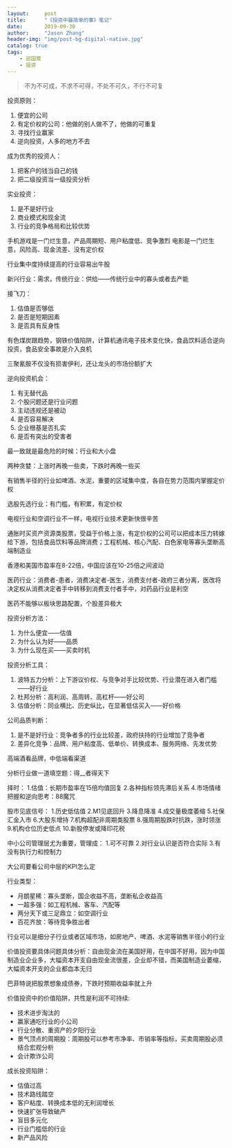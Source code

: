 ```yaml
---
layout:     post
title:      "《投资中最简单的事》笔记"
date:       2019-09-30 
author:     "Jason Zhang"
header-img: "img/post-bg-digital-native.jpg"
catalog: true
tags:
    - 邱国鹭
    - 投资
---
```


>不为不可成，不求不可得，不处不可久，不行不可复

投资原则：
1. 便宜的公司
2. 有定价权的公司：他做的别人做不了，他做的可重复
3. 寻找行业赢家
4. 逆向投资，人多的地方不去

成为优秀的投资人：
1. 把客户的钱当自己的钱
2. 把二级投资当一级投资分析

实业投资：
1. 是不是好行业
2. 商业模式和现金流
3. 行业的竞争格局和比较优势

手机游戏是一门烂生意，产品周期短、用户粘度低、竞争激烈
电影是一门烂生意，风险高、现金流差、没有定价权

行业集中度持续提高的行业容易出牛股

新兴行业：需求，传统行业：供给——传统行业中的寡头或者去产能

接飞刀：
1. 估值是否够低
2. 是否是短期因素
3. 是否具有反身性

有色煤炭跟趋势，钢铁价值陷阱，计算机通讯电子技术变化快，食品饮料适合逆向投资，食品安全事故是介入良机

三聚氰胺不仅没有损害伊利，还让龙头的市场份额扩大

逆向投资机会：
1. 有无替代品
2. 个股问题还是行业问题
3. 主动违规还是被动
4. 是否容易解决
5. 企业根基是否扎实
6. 是否有突出的受害者

最一致就是最危险的时候：行业和大小盘

两种贪婪：上涨时再晚一些卖，下跌时再晚一些买

有销售半径的行业如啤酒、水泥，重要的区域集中度，各自在势力范围内掌握定价权

选股先选行业：有门槛，有积累，有定价权

电视行业和空调行业不一样，电视行业技术更新快很辛苦

通胀时买资产资源类股票，受益于价格上涨，有定价权的公司可以把成本压力转嫁给下游，包括食品饮料等品牌消费；工程机械、核心汽配、白色家电等寡头垄断高端制造业

香港和美国市盈率在8-22倍，中国应该在10-25倍之间波动

医药行业：消费者-患者，消费决定者-医生，消费支付者-政府三者分离，医改将决定权从消费决定者手中转移到消费支付者手中，对药品行业是利空

医药不能够以板块思路配置，个股差异极大

投资分析方法：
1. 为什么便宜——估值
2. 为什么认为好——品质
3. 为什么现在买——买卖时机

投资分析工具：
1. 波特五力分析：上下游议价权、与竞争对手比较优势、行业潜在进入者门槛——好行业
2. 杜邦分析：高利润、高周转、高杠杆——好公司
3. 估值分析：同业横比、历史纵比，在显著低估买入——好价格

公司品质判断：
1. 是不是好行业：竞争者多的行业比较差，政府扶持的行业增加了竞争者
2. 差异化竞争：品牌、用户粘度高、低单价、转换成本、服务网络、先发优势

高端酒看品牌，中低端看渠道

分析行业做一道填空题：得__者得天下

择时：
1.估值：长期市盈率在15倍均值回复
2.各种指标领先滞后关系
4.市场情绪把握和逆向思考：88魔咒

股市见底信号：
1.历史低估值
2.M1见底回升
3.降息降准
4.成交量极度萎缩
5.社保汇金入市
6.大股东增持
7.机构超配非周期类股票
8.强周期股跌时抗跌，涨时领涨
9.机构仓位历史低点
10.新股停发或降印花税

中小公司管理层尤为重要，管理成：
1.可不可靠
2.对行业认识是否符合实际
3.有没有执行力和控制力

大公司要看公司中层的KPI怎么定

行业类型：
- 月朗星稀：寡头垄断，国企收益不高，垄断私企收益高
- 一超多强：如工程机械、客车、汽配等
- 两分天下或三足鼎立：如空调行业
- 百花齐放：等待竞争胜出者

行业可以是细分子行业或者区域市场，如房地产、啤酒、水泥等销售半径小的行业

价值投资要具体问题具体分析：自由现金流在美国好用，在中国不好用，因为中国制造业企业多，大幅资本开支自由现金流很差，企业却不错，而美国制造业萎缩，大幅资本开支的企业都血本无归

巴菲特说把股票想象成债券，下跌时预期收益率就上升

价值投资中的价值陷阱，共性是利润不可持续:
- 技术进步淘汰的
- 赢家通吃行业的小公司
- 行业分散、重资产的夕阳行业
- 景气顶点的周期股：周期股可以参考市净率、市销率等指标，买卖周期股必须结合宏观分析
- 会计欺诈公司

成长投资陷阱：
- 估值过高
- 技术路线踏空
- 客户粘度、转换成本低的无利润增长
- 快速扩张导致破产
- 盲目多元化
- 行业门槛低的行业
- 新产品风险
